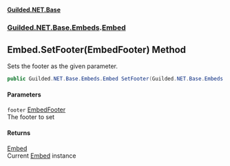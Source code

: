 
#### [Guilded.NET.Base](Guilded_NET_Base 'Guilded_NET_Base')
### [Guilded.NET.Base.Embeds](Guilded_NET_Base#Guilded_NET_Base_Embeds 'Guilded.NET.Base.Embeds').[Embed](Embed 'Guilded.NET.Base.Embeds.Embed')
## Embed.SetFooter(EmbedFooter) Method
Sets the footer as the given parameter.  
```csharp
public Guilded.NET.Base.Embeds.Embed SetFooter(Guilded.NET.Base.Embeds.EmbedFooter footer);
```

#### Parameters
<a name='Guilded_NET_Base_Embeds_Embed_SetFooter(Guilded_NET_Base_Embeds_EmbedFooter)_footer'></a>
`footer` [EmbedFooter](EmbedFooter 'Guilded.NET.Base.Embeds.EmbedFooter')  
The footer to set
  

#### Returns
[Embed](Embed 'Guilded.NET.Base.Embeds.Embed')  
Current [Embed](Embed 'Guilded.NET.Base.Embeds.Embed') instance
